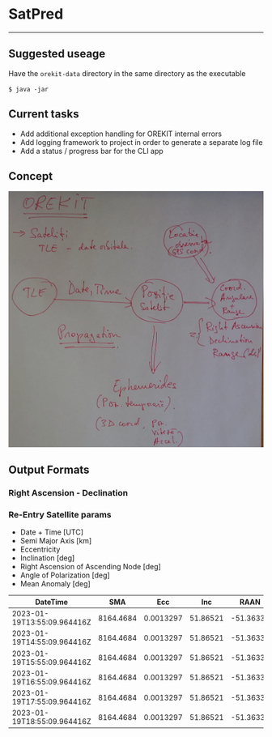 # SatPred

---

## Suggested useage
Have the `orekit-data` directory in the same directory as the executable

```shell
$ java -jar 
```

## Current tasks

- Add additional exception handling for OREKIT internal errors
- Add logging framework to project in order to generate a separate log file
- Add a status / progress bar for the CLI app

## Concept

![concept](impl_concept.png)

## Output Formats

### Right Ascension - Declination

### Re-Entry Satellite params
- Date + Time [UTC]
- Semi Major Axis [km]
- Eccentricity
- Inclination [deg]
- Right Ascension of Ascending Node [deg]
- Angle of Polarization [deg]
- Mean Anomaly [deg]

|DateTime|SMA|Ecc|Inc|RAAN|AoP|MA|
|--------|---|---|---|----|---|--|
|2023-01-19T13:55:09.964416Z|8164.4684|0.0013297|51.86521|-51.36332|98.09511|74.01534|
|2023-01-19T14:55:09.964416Z|8164.4684|0.0013297|51.86521|-51.36332|98.09511|-109.46131|
|2023-01-19T15:55:09.964416Z|8164.4684|0.0013297|51.86521|-51.36332|98.09511|67.06204|
|2023-01-19T16:55:09.964416Z|8164.4684|0.0013297|51.86521|-51.36332|98.09511|-116.41461|
|2023-01-19T17:55:09.964416Z|8164.4684|0.0013297|51.86521|-51.36332|98.09511|60.10873|
|2023-01-19T18:55:09.964416Z|8164.4684|0.0013297|51.86521|-51.36332|98.09511|-123.36792|
